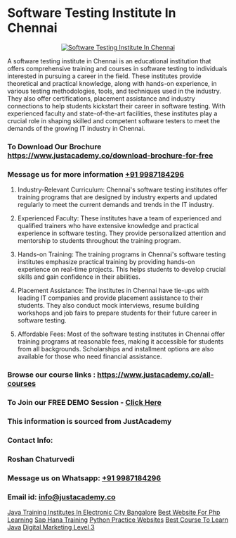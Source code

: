 # Software Testing Institute In Chennai

<p align="center">
  <a href="https://justacademy.co/program-detail/software-testing">
    <img src="https://justacademy.co/storage2/program_images/1704700438.webp" alt="Software Testing Institute In Chennai">
  </a>
</p>

A software testing institute in Chennai is an educational institution that offers comprehensive training and courses in software testing to individuals interested in pursuing a career in the field. These institutes provide theoretical and practical knowledge, along with hands-on experience, in various testing methodologies, tools, and techniques used in the industry. They also offer certifications, placement assistance and industry connections to help students kickstart their career in software testing. With experienced faculty and state-of-the-art facilities, these institutes play a crucial role in shaping skilled and competent software testers to meet the demands of the growing IT industry in Chennai.
### To Download Our Brochure https://www.justacademy.co/download-brochure-for-free
### Message us for more information [+91 9987184296](https://api.whatsapp.com/send?phone=919987184296)
1) Industry-Relevant Curriculum: Chennai's software testing institutes offer training programs that are designed by industry experts and updated regularly to meet the current demands and trends in the IT industry.

2) Experienced Faculty: These institutes have a team of experienced and qualified trainers who have extensive knowledge and practical experience in software testing. They provide personalized attention and mentorship to students throughout the training program.

3) Hands-on Training: The training programs in Chennai's software testing institutes emphasize practical training by providing hands-on experience on real-time projects. This helps students to develop crucial skills and gain confidence in their abilities.

4) Placement Assistance: The institutes in Chennai have tie-ups with leading IT companies and provide placement assistance to their students. They also conduct mock interviews, resume building workshops and job fairs to prepare students for their future career in software testing.

5) Affordable Fees: Most of the software testing institutes in Chennai offer training programs at reasonable fees, making it accessible for students from all backgrounds. Scholarships and installment options are also available for those who need financial assistance.

### Browse our course links : https://www.justacademy.co/all-courses 
### To Join our FREE DEMO Session - [Click Here](https://www.justacademy.co/register-for-course-demo)


### This information is sourced from JustAcademy
### Contact Info:
### Roshan Chaturvedi
### Message us on Whatsapp: [+91 9987184296](https://api.whatsapp.com/send?phone=919987184296)
### Email id: [info@justacademy.co](mailto:info@justacademy.co)
                    
[Java Training Institutes In Electronic City Bangalore](https://www.linkedin.com/pulse/java-training-institutes-electronic-city-bangalore-justacademy-pune-avite?trackingId=UPK69H5yRIiwY0dhjB%2F6zw%3D%3D&lipi=urn%3Ali%3Apage%3Ad_flagship3_company_admin%3BGzpHiwsYRr22lJjP82PYtA%3D%3D)
[Best Website For Php Learning](https://www.linkedin.com/pulse/best-website-php-learning-justacademy-kolkata-hu61e?trackingId=rEpowqWtEbJrMHCdJuFhLw%3D%3D&lipi=urn%3Ali%3Apage%3Ad_flagship3_company_admin%3BhsQsLwqxSU64UKgNHl%2FHuA%3D%3D)
[Sap Hana Training](https://medium.com/@surajvaishnav5015/sap-hana-training-9c5078d7944a)
[Python Practice Websites](https://medium.com/@mahi3106/python-practice-websites-56faf0404e07)
[Best Course To Learn Java](https://justacademyin.github.io/Articles/Best-Course-To-Learn-Java)
[Digital Marketing Level 3](https://justacademyin.github.io/Articles/Digital-Marketing-Level-3)
